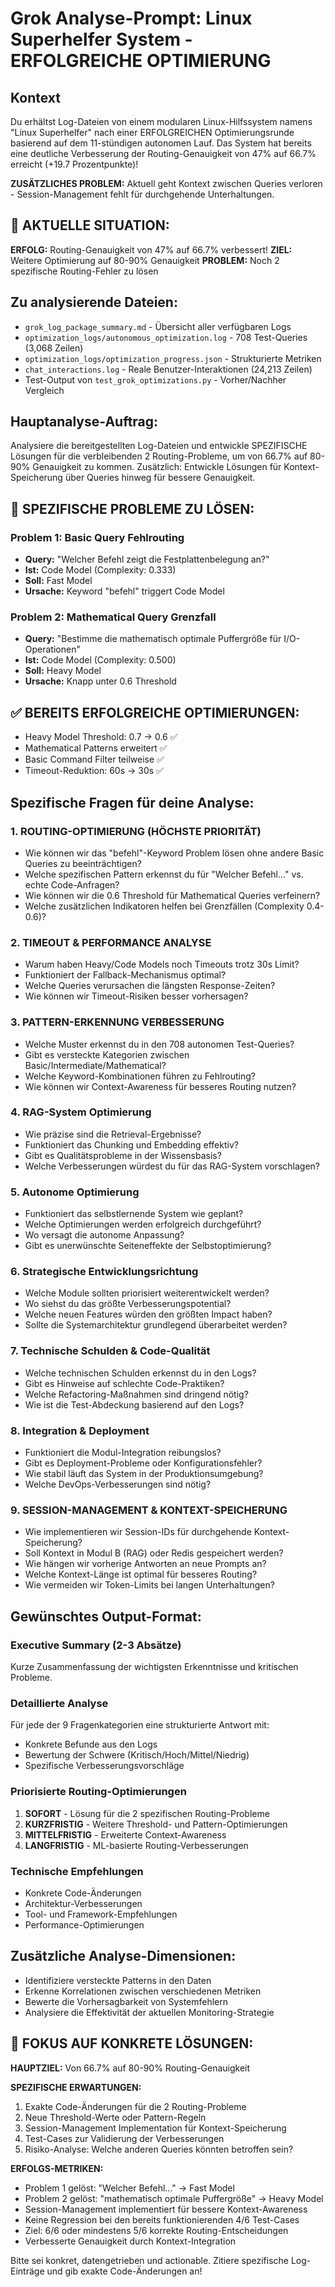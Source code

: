 # Grok Analyse-Prompt: Linux Superhelfer System - ERFOLGREICHE OPTIMIERUNG

## Kontext
Du erhältst Log-Dateien von einem modularen Linux-Hilfssystem namens "Linux Superhelfer" nach einer ERFOLGREICHEN Optimierungsrunde basierend auf dem 11-stündigen autonomen Lauf. Das System hat bereits eine deutliche Verbesserung der Routing-Genauigkeit von 47% auf 66.7% erreicht (+19.7 Prozentpunkte)!

**ZUSÄTZLICHES PROBLEM:** Aktuell geht Kontext zwischen Queries verloren - Session-Management fehlt für durchgehende Unterhaltungen.

## 🎯 AKTUELLE SITUATION:
**ERFOLG:** Routing-Genauigkeit von 47% auf 66.7% verbessert!
**ZIEL:** Weitere Optimierung auf 80-90% Genauigkeit
**PROBLEM:** Noch 2 spezifische Routing-Fehler zu lösen

## Zu analysierende Dateien:
- `grok_log_package_summary.md` - Übersicht aller verfügbaren Logs
- `optimization_logs/autonomous_optimization.log` - 708 Test-Queries (3,068 Zeilen)
- `optimization_logs/optimization_progress.json` - Strukturierte Metriken
- `chat_interactions.log` - Reale Benutzer-Interaktionen (24,213 Zeilen)
- Test-Output von `test_grok_optimizations.py` - Vorher/Nachher Vergleich

## Hauptanalyse-Auftrag:
Analysiere die bereitgestellten Log-Dateien und entwickle SPEZIFISCHE Lösungen für die verbleibenden 2 Routing-Probleme, um von 66.7% auf 80-90% Genauigkeit zu kommen. Zusätzlich: Entwickle Lösungen für Kontext-Speicherung über Queries hinweg für bessere Genauigkeit.

## 🚨 SPEZIFISCHE PROBLEME ZU LÖSEN:

### Problem 1: Basic Query Fehlrouting
- **Query:** "Welcher Befehl zeigt die Festplattenbelegung an?"
- **Ist:** Code Model (Complexity: 0.333)
- **Soll:** Fast Model
- **Ursache:** Keyword "befehl" triggert Code Model

### Problem 2: Mathematical Query Grenzfall
- **Query:** "Bestimme die mathematisch optimale Puffergröße für I/O-Operationen"
- **Ist:** Code Model (Complexity: 0.500)
- **Soll:** Heavy Model
- **Ursache:** Knapp unter 0.6 Threshold

## ✅ BEREITS ERFOLGREICHE OPTIMIERUNGEN:
- Heavy Model Threshold: 0.7 → 0.6 ✅
- Mathematical Patterns erweitert ✅
- Basic Command Filter teilweise ✅
- Timeout-Reduktion: 60s → 30s ✅

## Spezifische Fragen für deine Analyse:

### 1. ROUTING-OPTIMIERUNG (HÖCHSTE PRIORITÄT)
- Wie können wir das "befehl"-Keyword Problem lösen ohne andere Basic Queries zu beeinträchtigen?
- Welche spezifischen Pattern erkennst du für "Welcher Befehl..." vs. echte Code-Anfragen?
- Wie können wir die 0.6 Threshold für Mathematical Queries verfeinern?
- Welche zusätzlichen Indikatoren helfen bei Grenzfällen (Complexity 0.4-0.6)?

### 2. TIMEOUT & PERFORMANCE ANALYSE
- Warum haben Heavy/Code Models noch Timeouts trotz 30s Limit?
- Funktioniert der Fallback-Mechanismus optimal?
- Welche Queries verursachen die längsten Response-Zeiten?
- Wie können wir Timeout-Risiken besser vorhersagen?

### 3. PATTERN-ERKENNUNG VERBESSERUNG
- Welche Muster erkennst du in den 708 autonomen Test-Queries?
- Gibt es versteckte Kategorien zwischen Basic/Intermediate/Mathematical?
- Welche Keyword-Kombinationen führen zu Fehlrouting?
- Wie können wir Context-Awareness für besseres Routing nutzen?

### 4. RAG-System Optimierung
- Wie präzise sind die Retrieval-Ergebnisse?
- Funktioniert das Chunking und Embedding effektiv?
- Gibt es Qualitätsprobleme in der Wissensbasis?
- Welche Verbesserungen würdest du für das RAG-System vorschlagen?

### 5. Autonome Optimierung
- Funktioniert das selbstlernende System wie geplant?
- Welche Optimierungen werden erfolgreich durchgeführt?
- Wo versagt die autonome Anpassung?
- Gibt es unerwünschte Seiteneffekte der Selbstoptimierung?

### 6. Strategische Entwicklungsrichtung
- Welche Module sollten priorisiert weiterentwickelt werden?
- Wo siehst du das größte Verbesserungspotential?
- Welche neuen Features würden den größten Impact haben?
- Sollte die Systemarchitektur grundlegend überarbeitet werden?

### 7. Technische Schulden & Code-Qualität
- Welche technischen Schulden erkennst du in den Logs?
- Gibt es Hinweise auf schlechte Code-Praktiken?
- Welche Refactoring-Maßnahmen sind dringend nötig?
- Wie ist die Test-Abdeckung basierend auf den Logs?

### 8. Integration & Deployment
- Funktioniert die Modul-Integration reibungslos?
- Gibt es Deployment-Probleme oder Konfigurationsfehler?
- Wie stabil läuft das System in der Produktionsumgebung?
- Welche DevOps-Verbesserungen sind nötig?

### 9. SESSION-MANAGEMENT & KONTEXT-SPEICHERUNG
- Wie implementieren wir Session-IDs für durchgehende Kontext-Speicherung?
- Soll Kontext in Modul B (RAG) oder Redis gespeichert werden?
- Wie hängen wir vorherige Antworten an neue Prompts an?
- Welche Kontext-Länge ist optimal für besseres Routing?
- Wie vermeiden wir Token-Limits bei langen Unterhaltungen?

## Gewünschtes Output-Format:

### Executive Summary (2-3 Absätze)
Kurze Zusammenfassung der wichtigsten Erkenntnisse und kritischen Probleme.

### Detaillierte Analyse
Für jede der 9 Fragenkategorien eine strukturierte Antwort mit:
- Konkrete Befunde aus den Logs
- Bewertung der Schwere (Kritisch/Hoch/Mittel/Niedrig)
- Spezifische Verbesserungsvorschläge

### Priorisierte Routing-Optimierungen
1. **SOFORT** - Lösung für die 2 spezifischen Routing-Probleme
2. **KURZFRISTIG** - Weitere Threshold- und Pattern-Optimierungen  
3. **MITTELFRISTIG** - Erweiterte Context-Awareness
4. **LANGFRISTIG** - ML-basierte Routing-Verbesserungen

### Technische Empfehlungen
- Konkrete Code-Änderungen
- Architektur-Verbesserungen
- Tool- und Framework-Empfehlungen
- Performance-Optimierungen

## Zusätzliche Analyse-Dimensionen:
- Identifiziere versteckte Patterns in den Daten
- Erkenne Korrelationen zwischen verschiedenen Metriken
- Bewerte die Vorhersagbarkeit von Systemfehlern
- Analysiere die Effektivität der aktuellen Monitoring-Strategie

## 🎯 FOKUS AUF KONKRETE LÖSUNGEN:

**HAUPTZIEL:** Von 66.7% auf 80-90% Routing-Genauigkeit

**SPEZIFISCHE ERWARTUNGEN:**
1. Exakte Code-Änderungen für die 2 Routing-Probleme
2. Neue Threshold-Werte oder Pattern-Regeln
3. Session-Management Implementation für Kontext-Speicherung
4. Test-Cases zur Validierung der Verbesserungen
5. Risiko-Analyse: Welche anderen Queries könnten betroffen sein?

**ERFOLGS-METRIKEN:**
- Problem 1 gelöst: "Welcher Befehl..." → Fast Model
- Problem 2 gelöst: "mathematisch optimale Puffergröße" → Heavy Model  
- Session-Management implementiert für bessere Kontext-Awareness
- Keine Regression bei den bereits funktionierenden 4/6 Test-Cases
- Ziel: 6/6 oder mindestens 5/6 korrekte Routing-Entscheidungen
- Verbesserte Genauigkeit durch Kontext-Integration

Bitte sei konkret, datengetrieben und actionable. Zitiere spezifische Log-Einträge und gib exakte Code-Änderungen an!